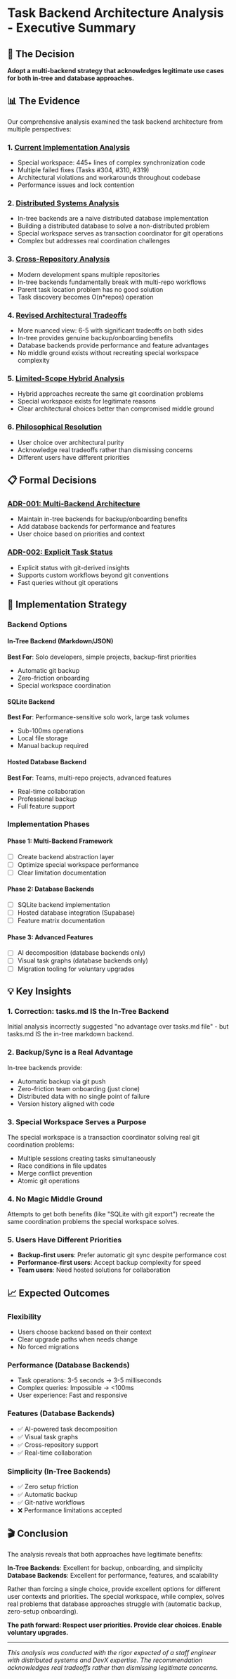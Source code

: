 # Task Backend Architecture Analysis - Executive Summary

## 🎯 The Decision

**Adopt a multi-backend strategy that acknowledges legitimate use cases for both in-tree and database approaches.**

## 📊 The Evidence

Our comprehensive analysis examined the task backend architecture from multiple perspectives:

### 1. [Current Implementation Analysis](./task-backend-architecture-analysis.md)
- Special workspace: 445+ lines of complex synchronization code
- Multiple failed fixes (Tasks #304, #310, #319)
- Architectural violations and workarounds throughout codebase
- Performance issues and lock contention

### 2. [Distributed Systems Analysis](./distributed-systems-analysis.md)
- In-tree backends are a naive distributed database implementation
- Building a distributed database to solve a non-distributed problem
- Special workspace serves as transaction coordinator for git operations
- Complex but addresses real coordination challenges

### 3. [Cross-Repository Analysis](./cross-repository-challenges.md)
- Modern development spans multiple repositories
- In-tree backends fundamentally break with multi-repo workflows
- Parent task location problem has no good solution
- Task discovery becomes O(n*repos) operation

### 4. [Revised Architectural Tradeoffs](./architectural-tradeoffs.md)
- More nuanced view: 6-5 with significant tradeoffs on both sides
- In-tree provides genuine backup/onboarding benefits
- Database backends provide performance and feature advantages
- No middle ground exists without recreating special workspace complexity

### 5. [Limited-Scope Hybrid Analysis](./limited-scope-hybrid-analysis.md)
- Hybrid approaches recreate the same git coordination problems
- Special workspace exists for legitimate reasons
- Clear architectural choices better than compromised middle ground

### 6. [Philosophical Resolution](./philosophical-resolution.md)
- User choice over architectural purity
- Acknowledge real tradeoffs rather than dismissing concerns
- Different users have different priorities

## 📋 Formal Decisions

### [ADR-001: Multi-Backend Architecture](./adrs/001-database-first-architecture.md)
- Maintain in-tree backends for backup/onboarding benefits
- Add database backends for performance and features
- User choice based on priorities and context

### [ADR-002: Explicit Task Status](./adrs/002-task-status-model.md)
- Explicit status with git-derived insights
- Supports custom workflows beyond git conventions
- Fast queries without git operations

## 🚀 Implementation Strategy

### Backend Options

#### In-Tree Backend (Markdown/JSON)
**Best For**: Solo developers, simple projects, backup-first priorities
- Automatic git backup
- Zero-friction onboarding
- Special workspace coordination

#### SQLite Backend
**Best For**: Performance-sensitive solo work, large task volumes  
- Sub-100ms operations
- Local file storage
- Manual backup required

#### Hosted Database Backend
**Best For**: Teams, multi-repo projects, advanced features
- Real-time collaboration
- Professional backup
- Full feature support

### Implementation Phases

#### Phase 1: Multi-Backend Framework
- [ ] Create backend abstraction layer
- [ ] Optimize special workspace performance
- [ ] Clear limitation documentation

#### Phase 2: Database Backends
- [ ] SQLite backend implementation
- [ ] Hosted database integration (Supabase)
- [ ] Feature matrix documentation

#### Phase 3: Advanced Features
- [ ] AI decomposition (database backends only)
- [ ] Visual task graphs (database backends only)
- [ ] Migration tooling for voluntary upgrades

## 💡 Key Insights

### 1. Correction: tasks.md IS the In-Tree Backend
Initial analysis incorrectly suggested "no advantage over tasks.md file" - but tasks.md IS the in-tree markdown backend.

### 2. Backup/Sync is a Real Advantage
In-tree backends provide:
- Automatic backup via git push
- Zero-friction team onboarding (just clone)
- Distributed data with no single point of failure
- Version history aligned with code

### 3. Special Workspace Serves a Purpose
The special workspace is a transaction coordinator solving real git coordination problems:
- Multiple sessions creating tasks simultaneously
- Race conditions in file updates
- Merge conflict prevention
- Atomic git operations

### 4. No Magic Middle Ground
Attempts to get both benefits (like "SQLite with git export") recreate the same coordination problems the special workspace solves.

### 5. Users Have Different Priorities
- **Backup-first users**: Prefer automatic git sync despite performance cost
- **Performance-first users**: Accept backup complexity for speed
- **Team users**: Need hosted solutions for collaboration

## 📈 Expected Outcomes

### Flexibility
- Users choose backend based on their context
- Clear upgrade paths when needs change
- No forced migrations

### Performance (Database Backends)
- Task operations: 3-5 seconds → 3-5 milliseconds
- Complex queries: Impossible → <100ms
- User experience: Fast and responsive

### Features (Database Backends)
- ✅ AI-powered task decomposition
- ✅ Visual task graphs
- ✅ Cross-repository support
- ✅ Real-time collaboration

### Simplicity (In-Tree Backends)
- ✅ Zero setup friction
- ✅ Automatic backup
- ✅ Git-native workflows
- ❌ Performance limitations accepted

## 🎬 Conclusion

The analysis reveals that both approaches have legitimate benefits:

**In-Tree Backends**: Excellent for backup, onboarding, and simplicity
**Database Backends**: Excellent for performance, features, and scalability

Rather than forcing a single choice, provide excellent options for different user contexts and priorities. The special workspace, while complex, solves real problems that database approaches struggle with (automatic backup, zero-setup onboarding).

**The path forward: Respect user priorities. Provide clear choices. Enable voluntary upgrades.**

---

*This analysis was conducted with the rigor expected of a staff engineer with distributed systems and DevX expertise. The recommendation acknowledges real tradeoffs rather than dismissing legitimate concerns.*